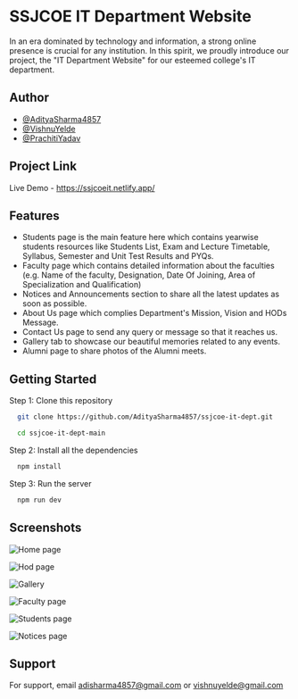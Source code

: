 
# SSJCOE IT Department Website

In an era dominated by technology and information, a strong online presence is crucial for any institution. In this spirit, we proudly introduce our project, the "IT Department Website" for our esteemed college's IT department.


## Author

- [@AdityaSharma4857](https://www.github.com/AdityaSharma4857)
- [@VishnuYelde](https://www.github.com/VishnuYelde)
- [@PrachitiYadav](https://www.github.com/PrachitiYadav)


## Project Link

Live Demo - https://ssjcoeit.netlify.app/


## Features

- Students page is the main feature here which contains yearwise students resources like Students List, Exam and Lecture Timetable, Syllabus, Semester and Unit Test Results and PYQs.
- Faculty page which contains detailed information about the faculties (e.g. Name of the faculty, Designation, Date Of Joining, Area of Specialization and Qualification)
- Notices and Announcements section to share all the latest updates as soon as possible.
- About Us page which complies Department's Mission, Vision and HODs Message.
- Contact Us page to send any query or message so that it reaches us.
- Gallery tab to showcase our beautiful memories related to any events.
- Alumni page to share photos of the Alumni meets. 


## Getting Started

Step 1: Clone this repository 

```bash
  git clone https://github.com/AdityaSharma4857/ssjcoe-it-dept.git
```
```bash
  cd ssjcoe-it-dept-main
```
Step 2: Install all the dependencies

```bash
  npm install
```
Step 3: Run the server

```bash
  npm run dev
```
    
## Screenshots

![Home page](https://github.com/AdityaSharma4857/ssjcoe-it-dept/assets/111893234/340d12e9-bc62-4281-a18c-df0ff276edbf)

![Hod page](https://github.com/AdityaSharma4857/ssjcoe-it-dept/assets/111893234/03f6b70d-fef4-44ef-9735-58bdbb639b27)

![Gallery](https://github.com/AdityaSharma4857/ssjcoe-it-dept/assets/111893234/4a11d18c-c25e-4eb6-bf89-a7c435231f97)

![Faculty page](https://github.com/AdityaSharma4857/ssjcoe-it-dept/assets/111893234/f53ba523-df9a-4228-8244-3153c88ffdf1)

![Students page](https://github.com/AdityaSharma4857/ssjcoe-it-dept/assets/111893234/f31ce58d-d54d-45e2-9e42-be0746a92961)

![Notices page](https://github.com/AdityaSharma4857/ssjcoe-it-dept/assets/111893234/3baa5031-05a8-4d5e-b503-2b103f5b3d9e)


## Support

For support, email adisharma4857@gmail.com or vishnuyelde@gmail.com

